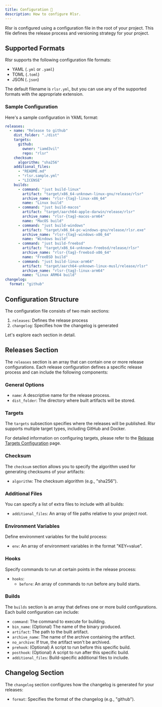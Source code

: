 ```yaml
---
title: Configuration 🔧
description: How to configure Rlsr.
---
```


Rlsr is configured using a configuration file in the root of your project. This file defines the release process and versioning strategy for your project.

## Supported Formats

Rlsr supports the following configuration file formats:

- YAML (`.yml` or `.yaml`)
- TOML (`.toml`)
- JSON (`.json`)

The default filename is `rlsr.yml`, but you can use any of the supported formats with the appropriate extension.

### Sample Configuration

Here's a sample configuration in YAML format:

```yaml
releases:
  - name: "Release to github"
    dist_folder: "./dist"
    targets:
      github:
        owner: "iamd3vil"
        repo: "rlsr"
    checksum:
      algorithm: "sha256"
    additional_files:
      - "README.md"
      - "rlsr.sample.yml"
      - "LICENSE"
    builds:
      - command: "just build-linux"
        artifact: "target/x86_64-unknown-linux-gnu/release/rlsr"
        archive_name: "rlsr-{tag}-linux-x86_64"
        name: "Linux build"
      - command: "just build-macos"
        artifact: "target/aarch64-apple-darwin/release/rlsr"
        archive_name: "rlsr-{tag}-macos-arm64"
        name: "MacOS build"
      - command: "just build-windows"
        artifact: "target/x86_64-pc-windows-gnu/release/rlsr.exe"
        archive_name: "rlsr-{tag}-windows-x86_64"
        name: "Windows build"
      - command: "just build-freebsd"
        artifact: "target/x86_64-unknown-freebsd/release/rlsr"
        archive_name: "rlsr-{tag}-freebsd-x86_64"
        name: "FreeBSD build"
      - command: "just build-linux-arm64"
        artifact: "target/aarch64-unknown-linux-musl/release/rlsr"
        archive_name: "rlsr-{tag}-linux-arm64"
        name: "Linux ARM64 build"
changelog:
  format: "github"
```

## Configuration Structure

The configuration file consists of two main sections:

1. `releases`: Defines the release process
2. `changelog`: Specifies how the changelog is generated

Let's explore each section in detail.

## Releases Section

The `releases` section is an array that can contain one or more release configurations. Each release configuration defines a specific release process and can include the following components:

### General Options

- `name`: A descriptive name for the release process.
- `dist_folder`: The directory where built artifacts will be stored.

### Targets

The `targets` subsection specifies where the releases will be published. Rlsr supports multiple target types, including GitHub and Docker.

For detailed information on configuring targets, please refer to the [Release Targets Configuration](./targets) page.

### Checksum

The `checksum` section allows you to specify the algorithm used for generating checksums of your artifacts:
- `algorithm`: The checksum algorithm (e.g., "sha256").

### Additional Files

You can specify a list of extra files to include with all builds:
- `additional_files`: An array of file paths relative to your project root.

### Environment Variables

Define environment variables for the build process:
- `env`: An array of environment variables in the format "KEY=value".
### Hooks

Specify commands to run at certain points in the release process:
- `hooks`:
  - `before`: An array of commands to run before any build starts.

### Builds

The `builds` section is an array that defines one or more build configurations. Each build configuration can include:

- `command`: The command to execute for building.
- `bin_name`: (Optional) The name of the binary produced.
- `artifact`: The path to the built artifact.
- `archive_name`: The name of the archive containing the artifact.
- `no_archive`: If true, the artifact won't be archived.
- `prehook`: (Optional) A script to run before this specific build.
- `posthook`: (Optional) A script to run after this specific build.
- `additional_files`: Build-specific additional files to include.

## Changelog Section

The `changelog` section configures how the changelog is generated for your releases:

- `format`: Specifies the format of the changelog (e.g., "github").
